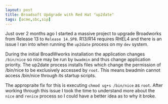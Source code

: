 ```yaml
---
layout: post
title: Broadsoft Updgrade with Red Hat "up2date"
tags: [acme,sbc,sip]
---
```

Just over 2 months ago I started a massive project to upgrade Broadworks from Release 13 to `Release 14.SP8`.  R13/R14 requires RHEL4 and there is an issue I ran into when running the `up2date` process on my `dev` system. 

<!--more-->

During the initial BroadWworks installation the application changes `/bin/nice` so nice may be run by `bwadmin` and thus change application priority.  The up2date process installs files which change the permission of /bin/nice to be exclusively accessed by `root`. This means bwadmin cannot access /bin/nice through its startup scripts. 

The appropraite fix for this is executing `chmod ug+s /bin/nice` as `root`.  After working through this issue I took the time to understand more about the `nice` and `renice` process so I could have a better idea as to why it broke.

